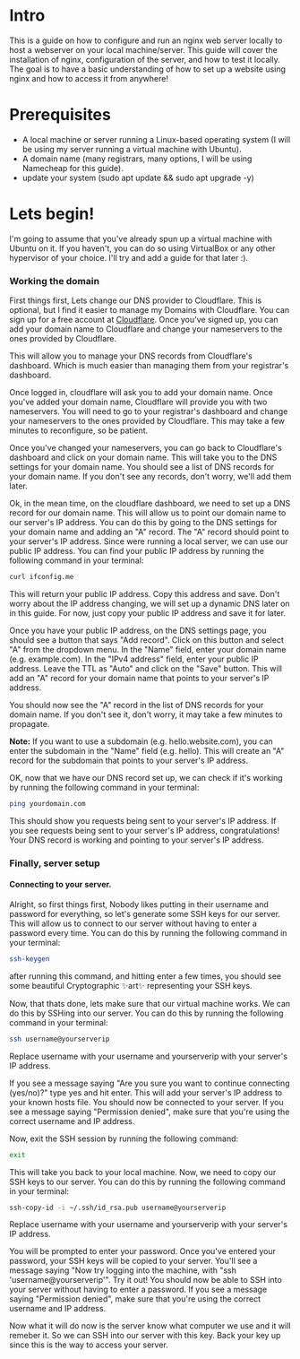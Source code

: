 # Intro
This is a guide on how to configure and run an nginx web server locally to host a webserver on your local machine/server. This guide will cover the installation of nginx, configuration of the server, and how to test it locally. The goal is to have a basic understanding of how to set up a website using nginx and how to access it from anywhere!

# Prerequisites
- A local machine or server running a Linux-based operating system (I will be using my server running a virtual machine with Ubuntu).
- A domain name (many registrars, many options, I will be using Namecheap for this guide).
- update your system (sudo apt update && sudo apt upgrade -y)

# Lets begin!
I'm going to assume that you've already spun up a virtual machine with Ubuntu on it. If you haven't, you can do so using VirtualBox or any other hypervisor of your choice. I'll try and add a guide for that later :).

### Working the domain

First things first, Lets change our DNS provider to Cloudflare. This is optional, but I find it easier to manage my Domains with Cloudflare. You can sign up for a free account at [Cloudflare](https://www.cloudflare.com/). Once you've signed up, you can add your domain name to Cloudflare and change your nameservers to the ones provided by Cloudflare.

This will allow you to manage your DNS records from Cloudflare's dashboard. Which is much easier than managing them from your registrar's dashboard.

Once logged in, cloudflare will ask you to add your domain name. Once you've added your domain name, Cloudflare will provide you with two nameservers. You will need to go to your registrar's dashboard and change your nameservers to the ones provided by Cloudflare. This may take a few minutes to reconfigure, so be patient.

Once you've changed your nameservers, you can go back to Cloudflare's dashboard and click on your domain name. This will take you to the DNS settings for your domain name. You should see a list of DNS records for your domain name. If you don't see any records, don't worry, we'll add them later.


Ok, in the mean time, on the cloudflare dashboard, we need to set up a DNS record for our domain name. This will allow us to point our domain name to our server's IP address. You can do this by going to the DNS settings for your domain name and adding an "A" record. The "A" record should point to your server's IP address. Since were running a local server, we can use our public IP address. You can find your public IP address by running the following command in your terminal:
```bash
curl ifconfig.me
```
This will return your public IP address. Copy this address and save. Don't worry about the IP address changing, we will set up a dynamic DNS later on in this guide. For now, just copy your public IP address and save it for later.

Once you have your public IP address, on the DNS settings page, you should see a button that says "Add record". Click on this button and select "A" from the dropdown menu. In the "Name" field, enter your domain name (e.g. example.com). In the "IPv4 address" field, enter your public IP address. Leave the TTL as "Auto" and click on the "Save" button. This will add an "A" record for your domain name that points to your server's IP address.

You should now see the "A" record in the list of DNS records for your domain name. If you don't see it, don't worry, it may take a few minutes to propagate.

__Note:__ If you want to use a subdomain (e.g. hello.website.com), you can enter the subdomain in the "Name" field (e.g. hello). This will create an "A" record for the subdomain that points to your server's IP address.

OK, now that we have our DNS record set up, we can check if it's working by running the following command in your terminal:
```bash
ping yourdomain.com
```
This should show you requests being sent to your server's IP address. If you see requests being sent to your server's IP address, congratulations! Your DNS record is working and pointing to your server's IP address.

### Finally, server setup

#### Connecting to your server. 
Alright, so first things first, Nobody likes putting in their username and password for everything, so let's generate some SSH keys for our server. This will allow us to connect to our server without having to enter a password every time. You can do this by running the following command in your terminal:
```bash
ssh-keygen
```
after running this command, and hitting enter a few times, you should see some beautiful Cryptographic ✨art✨ representing your SSH keys. 

Now, that thats done, lets make sure that our virtual machine works. We can do this by SSHing into our server. You can do this by running the following command in your terminal:
```bash
ssh username@yourserverip
```
Replace username with your username and yourserverip with your server's IP address.
 
If you see a message saying "Are you sure you want to continue connecting (yes/no)?" type yes and hit enter. This will add your server's IP address to your known hosts file. You should now be connected to your server. If you see a message saying "Permission denied", make sure that you're using the correct username and IP address.

Now, exit the SSH session by running the following command:
```bash
exit
```
This will take you back to your local machine.
Now, we need to copy our SSH keys to our server. You can do this by running the following command in your terminal:
```bash
ssh-copy-id -i ~/.ssh/id_rsa.pub username@yourserverip
```
Replace username with your username and yourserverip with your server's IP address.

You will be prompted to enter your password. Once you've entered your password, your SSH keys will be copied to your server. You'll see a message saying "Now try logging into the machine, with "ssh 'username@yourserverip'". Try it out! You should now be able to SSH into your server without having to enter a password. If you see a message saying "Permission denied", make sure that you're using the correct username and IP address.

Now what it will do now is the server know what computer we use and it will remeber it. So we can SSH into our server with this key. Back your key up since this is the  way to access your server.

